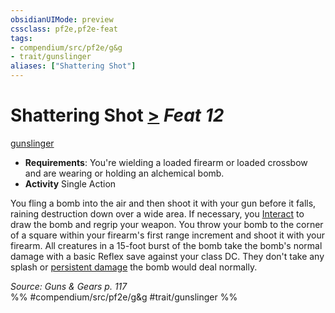 ```yaml
---
obsidianUIMode: preview
cssclass: pf2e,pf2e-feat
tags:
- compendium/src/pf2e/g&g
- trait/gunslinger
aliases: ["Shattering Shot"]
---
```

# Shattering Shot  [>](../../rules/core-rulebook/chapter-9-playing-the-game.md#Actions "Single Action") *Feat 12*  
[gunslinger](../../rules/traits/gunslinger-g-g.md)  

- **Requirements**: You're wielding a loaded firearm or loaded crossbow and are wearing or holding an alchemical bomb.
- **Activity** Single Action

You fling a bomb into the air and then shoot it with your gun before it falls, raining destruction down over a wide area. If necessary, you [Interact](../../rules/actions/interact.md) to draw the bomb and regrip your weapon. You throw your bomb to the corner of a square within your firearm's first range increment and shoot it with your firearm. All creatures in a 15-foot burst of the bomb take the bomb's normal damage with a basic Reflex save against your class DC. They don't take any splash or [persistent damage](../../rules/conditions.md#Persistent%20Damage) the bomb would deal normally.

*Source: Guns & Gears p. 117*  
%% #compendium/src/pf2e/g&g #trait/gunslinger %%